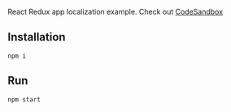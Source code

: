 React Redux app localization example.
Check out [CodeSandbox](https://codesandbox.io/s/github/Jam3/react-redux-i18n)

## Installation
```npm i```

## Run
```npm start```

